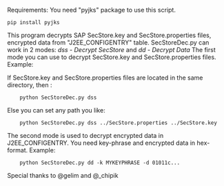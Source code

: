 Requirements:
You need "pyjks" package to use this script.

`pip install pyjks`

This program decrypts SAP SecStore.key and SecStore.properties files, encrypted data from "J2EE_CONFIGENTRY" table.
SecStoreDec.py can work in 2 modes: *dss - Decrypt SecStore* and *dd - Decrypt Data*
The first mode you can use to decrypt SecStore.key and SecStore.properties files. Example:

If SecStore.key and SecStore.properties files are located in the same directory, then :
```
    python SecStoreDec.py dss
```
Else you can set any path you like:
```
    python SecStoreDec.py dss ../SecStore.properties ../SecStore.key
```
The second mode is used to decrypt encrypted data in J2EE_CONFIGENTRY. You need key-phrase and encrypted data in hex-format. Example:
```
    python SecStoreDec.py dd -k MYKEYPHRASE -d 01011c...
```
Special thanks to @gelim and @_chipik
